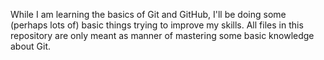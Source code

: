 While I am learning the basics of Git and GitHub, I'll be doing some (perhaps lots of) basic things trying to improve my skills. All files in this repository are only meant as manner of mastering some basic knowledge about Git.
